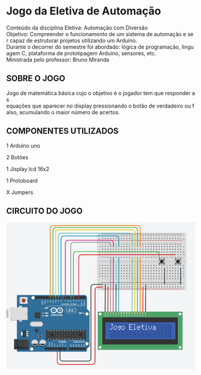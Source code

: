 # Jogo da Eletiva de Automação
Conteúdo da disciplina Eletiva: Automação com Diversão     
Objetivo: Compreender o funcionamento de um sistema de automação e ser capaz de estruturar projetos utilizando um Arduíno.
Durante o decorrer do semestre foi abordado: lógica de programação, linguagem C, plataforma de prototipagem Arduíno, sensores, etc.
Ministrada pelo professor: Bruno Miranda
 

## SOBRE O JOGO
Jogo de matemática básica cujo o objetivo é o jogador tem que responder as equações que aparecer no display pressionando o botão de verdadeiro ou falso,
acumulando o maior número de acertos.


## COMPONENTES UTILIZADOS
1 Arduíno uno

2 Botões

1 Jisplay lcd 16x2

1 Protoboard

X Jumpers



## CIRCUITO DO JOGO

<p alingn='center'> 
   <img    src="./src/assets/circuito do jogo.png"/>
</p>
